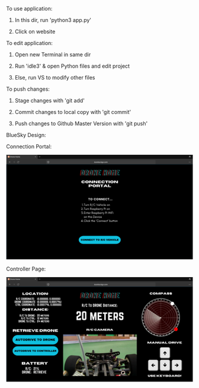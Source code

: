 To use application:

1. In this dir, run 'python3 app.py'

2. Click on website

To edit application:

1. Open new Terminal in same dir

2. Run 'idle3' & open Python files and edit project

3. Else, run VS to modify other files

To push changes:

1. Stage changes with 'git add'

2. Commit changes to local copy with 'git commit'

3. Push changes to Github Master Version with 'git push'


BlueSky Design:

Connection Portal:

![Connection Portal](./static/images/connect.png)

Controller Page:

![Controller Page](./static/images/mainpage.png)

